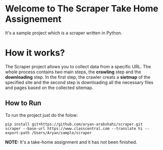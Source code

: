 # Welcome to The Scraper Take Home Assignement
It's a sample project which is a scraper written in Python.

# How it works?
The Scraper project allows you to collect data from a specific URL. The whole process contains two main steps, the **crawling** step and the **downloading** step.
In the first step, the crawler creats a **sietmap** of the specified site and the second step is downloading all the necessary files and pages based on the collected sitemap.

## How to Run

To run the project just do the folow:
```
pip install git+https://github.com/aryan-arabshahi/scraper.git
scraper --base-url https://www.classcentral.com --translate hi --export-path /Users/Aryan/sample/scraper
```

**NOTE:** It's a take-home assignment and it has not been finished.

